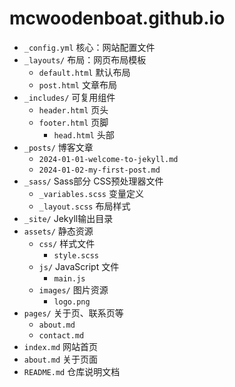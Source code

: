 # mcwoodenboat.github.io

+ `_config.yml` 核心：网站配置文件
+ `_layouts/` 布局：网页布局模板
    + `default.html` 默认布局
    + `post.html` 文章布局
+ `_includes/` 可复用组件
    + `header.html` 页头
    + `footer.html` 页脚
        + `head.html` 头部
+ `_posts/` 博客文章
    + `2024-01-01-welcome-to-jekyll.md`
    + `2024-01-02-my-first-post.md`
+ `_sass/` Sass部分 CSS预处理器文件
    + `_variables.scss` 变量定义
    + `_layout.scss` 布局样式
+ `_site/` Jekyll输出目录
+ `assets/` 静态资源
    + `css/` 样式文件
        + `style.scss`
    + `js/` JavaScript 文件
        + `main.js`
    + `images/` 图片资源
        + `logo.png`
+ `pages/` 关于页、联系页等
    + `about.md`
    + `contact.md`
+ `index.md` 网站首页
+ `about.md` 关于页面
+ `README.md` 仓库说明文档
